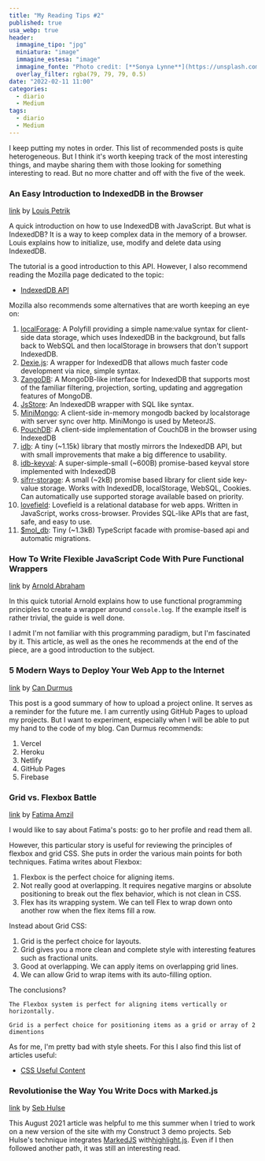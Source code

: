 ```yaml
---
title: "My Reading Tips #2"
published: true
usa_webp: true
header:
  immagine_tipo: "jpg"
  miniatura: "image"
  immagine_estesa: "image"
  immagine_fonte: "Photo credit: [**Sonya Lynne**](https://unsplash.com/@sonyalynne)"
  overlay_filter: rgba(79, 79, 79, 0.5)
date: "2022-02-11 11:00"
categories:
  - diario
  - Medium
tags:
  - diario
  - Medium
---
```


I keep putting my notes in order. This list of recommended posts is quite heterogeneous. But I think it's worth keeping track of the most interesting things, and maybe sharing them with those looking for something interesting to read. But no more chatter and off with the five of the week.

### An Easy Introduction to IndexedDB in the Browser

[link](https://javascript.plainenglish.io/indexeddb-cfb55e3e26d8)
by [Louis Petrik](https://louispetrik.medium.com/)

A quick introduction on how to use IndexedDB with JavaScript. But what is IndexedDB? It is a way to keep complex data in the memory of a browser. Louis explains how to initialize, use, modify and delete data using IndexedDB.

The tutorial is a good introduction to this API. However, I also recommend reading the Mozilla page dedicated to the topic:

- [IndexedDB API](https://developer.mozilla.org/en-US/docs/Web/API/IndexedDB_API)

Mozilla also recommends some alternatives that are worth keeping an eye on:

1. [localForage](https://localforage.github.io/localForage/): A Polyfill providing a simple name:value syntax for client-side data storage, which uses IndexedDB in the background, but falls back to WebSQL and then localStorage in browsers that don't support IndexedDB.
2. [Dexie.js](https://dexie.org/): A wrapper for IndexedDB that allows much faster code development via nice, simple syntax.
3. [ZangoDB](https://github.com/erikolson186/zangodb): A MongoDB-like interface for IndexedDB that supports most of the familiar filtering, projection, sorting, updating and aggregation features of MongoDB.
4. [JsStore](https://jsstore.net/): An IndexedDB wrapper with SQL like syntax.
5. [MiniMongo](https://github.com/mWater/minimongo): A client-side in-memory mongodb backed by localstorage with server sync over http. MiniMongo is used by MeteorJS.
6. [PouchDB](https://pouchdb.com/): A client-side implementation of CouchDB in the browser using IndexedDB
7. [idb](https://www.npmjs.com/package/idb): A tiny (~1.15k) library that mostly mirrors the IndexedDB API, but with small improvements that make a big difference to usability.
8. [idb-keyval](https://www.npmjs.com/package/idb-keyval): A super-simple-small (~600B) promise-based keyval store implemented with IndexedDB
9. [sifrr-storage](https://www.npmjs.com/package/@sifrr/storage): A small (~2kB) promise based library for client side key-value storage. Works with IndexedDB, localStorage, WebSQL, Cookies. Can automatically use supported storage available based on priority.
10. [lovefield](https://github.com/google/lovefield): Lovefield is a relational database for web apps. Written in JavaScript, works cross-browser. Provides SQL-like APIs that are fast, safe, and easy to use.
11. [$mol_db](https://github.com/hyoo-ru/mam_mol/tree/master/db): Tiny (~1.3kB) TypeScript facade with promise-based api and automatic migrations.

### How To Write Flexible JavaScript Code With Pure Functional Wrappers

[link](https://betterprogramming.pub/how-to-write-flexible-javascript-code-with-pure-functional-wrappers-ad1cb39b2630)
by [Arnold Abraham](https://arnoldcode.medium.com/)

In this quick tutorial Arnold explains how to use functional programming principles to create a wrapper around `console.log`. If the example itself is rather trivial, the guide is well done.

I admit I'm not familiar with this programming paradigm, but I'm fascinated by it. This article, as well as the ones he recommends at the end of the piece, are a good introduction to the subject.

### 5 Modern Ways to Deploy Your Web App to the Internet

[link](https://javascript.plainenglish.io/5-modern-ways-to-deploy-your-web-app-to-the-internet-bd8c2f095fda)
by [Can Durmus](https://candurmuss.medium.com/)

This post is a good summary of how to upload a project online. It serves as a reminder for the future me. I am currently using GitHub Pages to upload my projects. But I want to experiment, especially when I will be able to put my hand to the code of my blog. Can Durmus recommends:

1. Vercel
2. Heroku
3. Netlify
4. GitHub Pages
5. Firebase

### Grid vs. Flexbox Battle

[link](https://levelup.gitconnected.com/grid-vs-flexbox-battle-75f9f940502a)
by [Fatima Amzil](https://famzil.medium.com/)

I would like to say about Fatima's posts: go to her profile and read them all.

However, this particular story is useful for reviewing the principles of flexbox and grid CSS. She puts in order the various main points for both techniques. Fatima writes about Flexbox:

1. Flexbox is the perfect choice for aligning items.
2. Not really good at overlapping. It requires negative margins or absolute positioning to break out the flex behavior, which is not clean in CSS.
3. Flex has its wrapping system. We can tell Flex to wrap down onto another row when the flex items fill a row.

Instead about Grid CSS:

1. Grid is the perfect choice for layouts.
2. Grid gives you a more clean and complete style with interesting features such as fractional units.
3. Good at overlapping. We can apply items on overlapping grid lines.
4. We can allow Grid to wrap items with its auto-filling option.

The conclusions?

```
The Flexbox system is perfect for aligning items vertically or horizontally.
```

```
Grid is a perfect choice for positioning items as a grid or array of 2 dimentions
```

As for me, I'm pretty bad with style sheets. For this I also find this list of articles useful:

- [CSS Useful Content](https://famzil.medium.com/list/css-useful-content-062de523ffaa)

### Revolutionise the Way You Write Docs with Marked.js

[link](https://javascript.plainenglish.io/revolutionise-the-way-you-write-docs-with-marked-js-5d1de8b8e725)
by [Seb Hulse](https://sebhulse.medium.com/)

This August 2021 article was helpful to me this summer when I tried to work on a new version of the site with my Construct 3 demo projects. Seb Hulse's technique integrates [MarkedJS](https://marked.js.org/) with[highlight.js](https://highlightjs.org/). Even if I then followed another path, it was still an interesting read.
